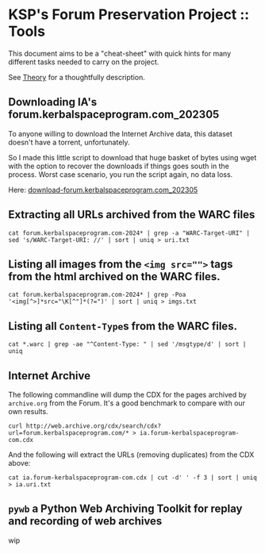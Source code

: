 # KSP's Forum Preservation Project :: Tools

This document aims to be a "cheat-sheet" with quick hints for many different tasks needed to carry on the project.

See [Theory](./Theory.md) for a thoughtfully description.


## Downloading IA's forum.kerbalspaceprogram.com_202305

To anyone willing to download the Internet Archive data, this dataset doesn't have a torrent, unfortunately.

So I made this little script to download that huge basket of bytes using wget with the option to recover the downloads if things goes south in the process. Worst case scenario, you run the script again, no data loss. 

Here: [download-forum.kerbalspaceprogram.com_202305](../Source/bash/download-forum.kerbalspaceprogram.com_202305.sh)


## Extracting all URLs archived from the WARC files

```
cat forum.kerbalspaceprogram.com-2024* | grep -a "WARC-Target-URI" | sed 's/WARC-Target-URI: //' | sort | uniq > uri.txt

```

## Listing all images from the `<img src="">` tags from the html archived on the WARC files.

```
cat forum.kerbalspaceprogram.com-2024* | grep -Poa '<img[^>]*src="\K[^"]*(?=")' | sort | uniq > imgs.txt
```

## Listing all `Content-Type`s from the WARC files.

```
cat *.warc | grep -ae "^Content-Type: " | sed '/msgtype/d' | sort | uniq
```

## Internet Archive

The following commandline will dump the CDX for the pages archived by `archive.org` from the Forum. It's a good benchmark to compare with our own results.

```
curl http://web.archive.org/cdx/search/cdx?url=forum.kerbalspaceprogram.com/* > ia.forum-kerbalspaceprogram-com.cdx
```

And the following will extract the URLs (removing duplicates) from the CDX above:

```
cat ia.forum-kerbalspaceprogram-com.cdx | cut -d' ' -f 3 | sort | uniq > ia.uri.txt

```


## `pywb` a Python Web Archiving Toolkit for replay and recording of web archives

wip
